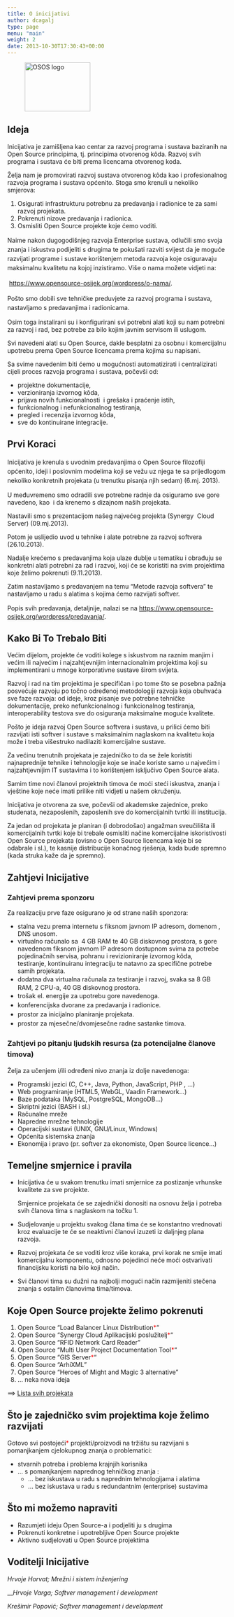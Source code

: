 ```yaml
---
title: O inicijativi
author: dcagalj
type: page
menu: "main"
weight: 2
date: 2013-10-30T17:30:43+00:00
---
```


<figure>
  <img class="aligncenter" alt="OSOS logo" src="/img/logo.png" width="150" height="112"/>
</figure>

## Ideja

Inicijativa je zamišljena kao centar za razvoj programa i sustava baziranih na Open Source principima, tj. principima otvorenog kôda. Razvoj svih programa i sustava će biti prema licencama otvorenog koda.

Želja nam je promovirati razvoj sustava otvorenog kôda kao i profesionalnog razvoja programa i sustava općenito. Stoga smo krenuli u nekoliko smjerova:

  1. Osigurati infrastrukturu potrebnu za predavanja i radionice te za sami razvoj projekata.
  2. Pokrenuti nizove predavanja i radionica.
  3. Osmisliti Open Source projekte koje ćemo voditi.

<span style="line-height: 1.5;">Naime nakon dugogodišnjeg razvoja Enterprise sustava, odlučili smo svoja znanja i iskustva podijeliti s drugima te pokušati razviti svijest da je moguće razvijati programe i sustave korištenjem metoda razvoja koje osiguravaju maksimalnu kvalitetu na kojoj inzistiramo. Više o nama možete vidjeti na:</span>

<span style="line-height: 1.5;"> </span><a style="line-height: 1.5;" href="https://www.opensource-osijek.org/wordpress/o-nama/">https://www.opensource-osijek.org/wordpress/o-nama/</a>.

<span style="line-height: 1.5;">Pošto smo dobili sve tehničke preduvjete za razvoj programa i sustava, nastavljamo s predavanjima i radionicama.</span>

Osim toga instalirani su i konfigurirani svi potrebni alati koji su nam potrebni za razvoj i rad, bez potrebe za bilo kojim javnim servisom ili uslugom.

Svi navedeni alati su Open Source, dakle besplatni za osobnu i komercijalnu upotrebu prema Open Source licencama prema kojima su napisani.

Sa svime navedenim biti ćemo u mogućnosti automatizirati i centralizirati cijeli proces razvoja programa i sustava, počevši od:

  * projektne dokumentacije,
  * verzioniranja izvornog kôda,
  * prijava novih funkcionalnosti  i grešaka i praćenje istih,
  * funkcionalnog i nefunkcionalnog testiranja,
  * pregled i recenzija izvornog kôda,
  * sve do kontinuirane integracije.

## Prvi Koraci

<span style="line-height: 1.5;">Inicijativa je krenula s uvodnim predavanjima o Open Source filozofiji općenito, ideji i poslovnim modelima koji se vežu uz njega te sa prijedlogom nekoliko konkretnih projekata (u trenutku pisanja njih sedam) (6.mj. 2013).</span>

U međuvremeno smo odradili sve potrebne radnje da osiguramo sve gore navedeno, kao  i da krenemo s dizajnom naših projekata.

Nastavili smo s prezentacijom našeg najvećeg projekta (Synergy  Cloud Server) (09.mj.2013).

Potom je uslijedio uvod u tehnike i alate potrebne za razvoj softvera (26.10.2013).

Nadalje krećemo s predavanjima koja ulaze dublje u tematiku i obrađuju se konkretni alati potrebni za rad i razvoj, koji će se koristiti na svim projektima koje želimo pokrenuti (9.11.2013).

Zatim nastavljamo s predavanjem na temu &#8220;Metode razvoja softvera&#8221; te nastavljamo u radu s alatima s kojima ćemo razvijati softver.

<span style="line-height: 1.5;">Popis svih predavanja, detaljnije, nalazi se na </span><https://www.opensource-osijek.org/wordpress/predavanja/>.

## Kako Bi To Trebalo Biti

Većim dijelom, projekte će voditi kolege s iskustvom na raznim manjim i većim ili najvećim i najzahtjevnijim internacionalnim projektima koji su implementirani u mnoge korporativne sustave širom svijeta.

Razvoj i rad na tim projektima je specifičan i po tome što se posebna pažnja posvećuje razvoju po točno određenoj metodologiji razvoja koja obuhvaća sve faze razvoja: od ideje, kroz pisanje sve potrebne tehničke dokumentacije, preko nefunkcionalnog i funkcionalnog testiranja, interoperability testova sve do osiguranja maksimalne moguće kvalitete.

Pošto je ideja razvoj Open Source softvera i sustava, u prilici ćemo biti razvijati isti softver i sustave s maksimalnim naglaskom na kvalitetu koja može i treba višestruko nadilaziti komercijalne sustave.

Za većinu trenutnih projekata je zajedničko to da se žele koristiti najnaprednije tehnike i tehnologije koje se inače koriste samo u najvećim i najzahtjevnijim IT sustavima i to korištenjem isključivo Open Source alata.

Samim time novi članovi projektnih timova će moći steći iskustva, znanja i vještine koje neće imati prilike niti vidjeti u našem okruženju.

Inicijativa je otvorena za sve, počevši od akademske zajednice, preko studenata, nezaposlenih, zaposlenih sve do komercijalnih tvrtki ili institucija.
  
Za jedan od projekata je planiran (i dobrodošao) angažman sveučilišta ili komercijalnih tvrtki koje bi trebale osmisliti načine komercijalne iskoristivosti Open Source projekata (ovisno o Open Source licencama koje bi se odabrale i sl.), te kasnije distribucije konačnog rješenja, kada bude spremno (kada struka kaže da je spremno).

## Zahtjevi Inicijative

### Zahtjevi prema sponzoru

Za realizaciju prve faze osigurano je od strane naših sponzora:

  * stalna vezu prema internetu s fiksnom javnom IP adresom, domenom , DNS unosom.
  * virtualno računalo sa  4 GB RAM te 40 GB diskovnog prostora, s gore navedenom fiksnom javnom IP adresom dostupnom svima za potrebe pojedinačnih servisa, pohranu i revizioniranje izvornog kôda,  testiranje, kontinuiranu integraciju te natavno za specifične potrebe samih projekata.
  * <span style="line-height: 1.5;">dodatna dva virtualna računala za testiranje i razvoj, svaka sa 8 GB RAM, 2 CPU-a, 40 GB diskovnog prostora.</span>
  * <span style="line-height: 1.5;">trošak el. energije za upotrebu gore navedenoga.</span>
  * <span style="line-height: 1.5;">konferencijska dvorane za predavanja i radionice.</span>
  * <span style="line-height: 1.5;">prostor za inicijalno planiranje projekata.</span>
  * <span style="line-height: 1.5;">prostor za mjesečne/dvomjesečne radne sastanke timova.</span>

### <strong style="line-height: 1.5;">Zahtjevi po pitanju ljudskih resursa (za potencijalne članove timova)</strong>

Želja za učenjem i/ili određeni nivo znanja iz dolje navedenoga:

  * Programski jezici (C, C++, Java, Python, JavaScript, PHP , &#8230;)
  * Web programiranje (HTML5, WebGL, Vaadin Framework&#8230;)
  * Baze podataka (MySQL, PostgreSQL, MongoDB&#8230;)
  * Skriptni jezici (BASH i sl.)
  * Računalne mreže
  * Napredne mrežne tehnologije
  * Operacijski sustavi (UNIX, GNU/Linux, Windows)
  * Općenita sistemska znanja
  * Ekonomija i pravo (pr. softver za ekonomiste, Open Source licence&#8230;)

## **Temeljne smjernice i pravila**

  * Inicijativa će u svakom trenutku imati smjernice za postizanje vrhunske kvalitete za sve projekte.
  
    Smjernice projekata će se zajednički donositi na osnovu želja i potreba svih članova tima s naglaskom na točku 1.
  * Sudjelovanje u projektu svakog člana tima će se konstantno vrednovati kroz evaluacije te će se neaktivni članovi izuzeti iz daljnjeg plana razvoja.
  * Razvoj projekata će se voditi kroz više koraka, prvi korak ne smije imati komercijalnu komponentu, odnosno pojedinci neće moći ostvarivati financijsku koristi na bilo koji način.
  * Svi članovi tima su dužni na najbolji mogući način razmijeniti stečena znanja s ostalim članovima tima/timova.

## Koje Open Source projekte želimo pokrenuti

  1. Open Source &#8220;Load Balancer Linux Distribution<span style="color: #ff0000;">*</span>&#8220;
  2. Open Source &#8220;Synergy Cloud Aplikacijski poslužitelj<span style="color: #ff0000;">*</span>&#8220;
  3. Open Source &#8220;RFID Network Card Reader&#8221;
  4. Open Source &#8220;Multi User Project Documentation Tool<span style="color: #ff0000;">*</span>&#8220;
  5. Open Source &#8220;GIS Server<span style="color: #ff0000;">*</span>&#8220;
  6. Open Source &#8220;ArhiXML&#8221;
  7. Open Source &#8220;Heroes of Might and Magic 3 alternative&#8221;
  8. &#8230; neka nova ideja

==> [Lista svih projekata][1]

## Što je zajedničko svim projektima koje želimo razvijati

Gotovo svi postojeći<span style="color: #ff0000;">*</span> projekti/proizvodi na tržištu su razvijani s pomanjkanjem cjelokupnog znanja o problematici:

  * stvarnih potreba i problema krajnjih korisnika
  * &#8230; s pomanjkanjem naprednog tehničkog znanja : 
      * &#8230; bez iskustava u radu s naprednim tehnologijama i alatima
      * &#8230; bez iskustava u radu s redundantnim (enterprise) sustavima

## Što mi možemo napraviti

  * Razumjeti ideju Open Source-a i podjeliti ju s drugima
  * Pokrenuti konkretne i upotrebljive Open Source projekte
  * Aktivno sudjelovati u Open Source projektima

## Voditelji Inicijative

_Hrvoje Horvat; Mrežni i sistem inženjering_

___Hrvoje Varga; Softver management i development_

_Krešimir Popović; Softver management i development_

 [1]: https://www.opensource-osijek.org/wordpress/nasi-projekti/ "Naši projekti"